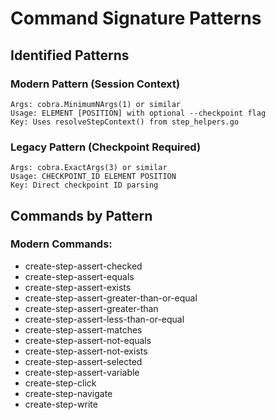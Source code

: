 # Command Signature Patterns

## Identified Patterns

### Modern Pattern (Session Context)
```
Args: cobra.MinimumNArgs(1) or similar
Usage: ELEMENT [POSITION] with optional --checkpoint flag
Key: Uses resolveStepContext() from step_helpers.go
```

### Legacy Pattern (Checkpoint Required)
```
Args: cobra.ExactArgs(3) or similar
Usage: CHECKPOINT_ID ELEMENT POSITION
Key: Direct checkpoint ID parsing
```

## Commands by Pattern
### Modern Commands:
- create-step-assert-checked
- create-step-assert-equals
- create-step-assert-exists
- create-step-assert-greater-than-or-equal
- create-step-assert-greater-than
- create-step-assert-less-than-or-equal
- create-step-assert-matches
- create-step-assert-not-equals
- create-step-assert-not-exists
- create-step-assert-selected
- create-step-assert-variable
- create-step-click
- create-step-navigate
- create-step-write
